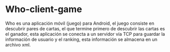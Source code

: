 # Who-client-game
Who es una aplicación móvil (juego) para Android, el juego consiste en descubrir pares de cartas, el que termine primero de descubrir las cartas es el ganador, esta aplicación se conecta a un servidor vía TCP para guardar la información de usuario y el ranking, esta información se almacena en un archivo xml.
